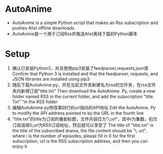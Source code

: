 # AutoAnime
+ AutoAnime is a simple Python script that makes an Rss subscription and pushes Alist offline downloads. 
+ AutoAnime是一个用于订阅Rss并推送Alist离线下载的Python脚本
# Setup
1. 确认已安装Python3，并且使用pip3安装了feedparser,requests,json库
  Confirm that Python 3 is installed and that the feedparser, requests, and JSON libraries are installed using pip3
2. 随后下载AutoAnime.py，并在当前文件夹新建名为rss的文件夹，在rss文件夹内新增订阅"title.txt"
  Then download the AutoAnime. Py, create a new folder named RSS in the current folder, and add the subscription "title. Txt" "in the RSS folder
3. 编辑AutoAnime.py修改第四行的url指向的API地址
  Edit the AutoAnime. Py to modify the API address pointed to by the URL in the fourth line
4. "title.txt"的title为订阅的番剧标题，文件内容应为"i,url"，其中i为集数，初次订阅请填0,url为RSS订阅地址，然后就可以享受了
  The title of "title.txt" is the title of the subscribed drama, the file content should be "i, url", where i is the number of episodes, please fill in 0 for the first subscription, url is the RSS subscription address, and then you can enjoy it
